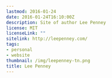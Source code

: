 ```yaml
---
lastmod: 2016-01-24
date: 2016-01-24T16:10:00Z
description: Site of author Lee Penney
license: MIT
licenseLink: ""
sitelink: http://leepenney.com/
tags:
- personal
- website
thumbnail: /img/leepenney-tn.png
title: Lee Penney
---
```


